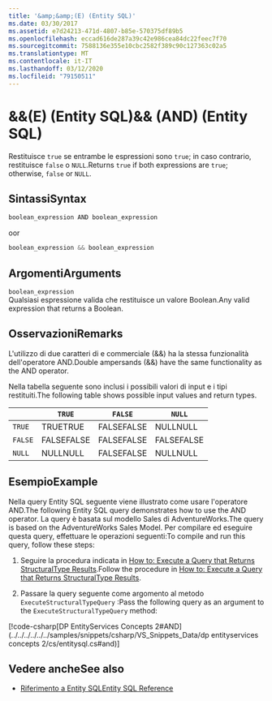 ```yaml
---
title: '&amp;&amp;(E) (Entity SQL)'
ms.date: 03/30/2017
ms.assetid: e7d24213-471d-4807-b85e-570375df89b5
ms.openlocfilehash: eccad616de287a39c42e986cea84dc22feec7f70
ms.sourcegitcommit: 7588136e355e10cbc2582f389c90c127363c02a5
ms.translationtype: MT
ms.contentlocale: it-IT
ms.lasthandoff: 03/12/2020
ms.locfileid: "79150511"
---
```

# <a name="ampamp-and-entity-sql"></a><span data-ttu-id="e97c5-102">&amp;&amp;(E) (Entity SQL)</span><span class="sxs-lookup"><span data-stu-id="e97c5-102">&amp;&amp; (AND) (Entity SQL)</span></span>
<span data-ttu-id="e97c5-103">Restituisce `true` se entrambe le espressioni sono `true`; in caso contrario, restituisce `false` o `NULL`.</span><span class="sxs-lookup"><span data-stu-id="e97c5-103">Returns `true` if both expressions are `true`; otherwise, `false` or `NULL`.</span></span>  
  
## <a name="syntax"></a><span data-ttu-id="e97c5-104">Sintassi</span><span class="sxs-lookup"><span data-stu-id="e97c5-104">Syntax</span></span>  
  
```csharp  
boolean_expression AND boolean_expression
```

<span data-ttu-id="e97c5-105">o</span><span class="sxs-lookup"><span data-stu-id="e97c5-105">or</span></span>  

```csharp
boolean_expression && boolean_expression  
```  
  
## <a name="arguments"></a><span data-ttu-id="e97c5-106">Argomenti</span><span class="sxs-lookup"><span data-stu-id="e97c5-106">Arguments</span></span>  
 `boolean_expression`  
 <span data-ttu-id="e97c5-107">Qualsiasi espressione valida che restituisce un valore Boolean.</span><span class="sxs-lookup"><span data-stu-id="e97c5-107">Any valid expression that returns a Boolean.</span></span>  
  
## <a name="remarks"></a><span data-ttu-id="e97c5-108">Osservazioni</span><span class="sxs-lookup"><span data-stu-id="e97c5-108">Remarks</span></span>  
 <span data-ttu-id="e97c5-109">L'utilizzo di due caratteri di e commerciale (&&) ha la stessa funzionalità dell'operatore AND.</span><span class="sxs-lookup"><span data-stu-id="e97c5-109">Double ampersands (&&) have the same functionality as the AND operator.</span></span>  
  
 <span data-ttu-id="e97c5-110">Nella tabella seguente sono inclusi i possibili valori di input e i tipi restituiti.</span><span class="sxs-lookup"><span data-stu-id="e97c5-110">The following table shows possible input values and return types.</span></span>  
  
||`TRUE`|`FALSE`|`NULL`|  
|-|------------|-------------|------------|  
|`TRUE`|<span data-ttu-id="e97c5-111">TRUE</span><span class="sxs-lookup"><span data-stu-id="e97c5-111">TRUE</span></span>|<span data-ttu-id="e97c5-112">FALSE</span><span class="sxs-lookup"><span data-stu-id="e97c5-112">FALSE</span></span>|<span data-ttu-id="e97c5-113">NULL</span><span class="sxs-lookup"><span data-stu-id="e97c5-113">NULL</span></span>|  
|`FALSE`|<span data-ttu-id="e97c5-114">FALSE</span><span class="sxs-lookup"><span data-stu-id="e97c5-114">FALSE</span></span>|<span data-ttu-id="e97c5-115">FALSE</span><span class="sxs-lookup"><span data-stu-id="e97c5-115">FALSE</span></span>|<span data-ttu-id="e97c5-116">FALSE</span><span class="sxs-lookup"><span data-stu-id="e97c5-116">FALSE</span></span>|  
|`NULL`|<span data-ttu-id="e97c5-117">NULL</span><span class="sxs-lookup"><span data-stu-id="e97c5-117">NULL</span></span>|<span data-ttu-id="e97c5-118">FALSE</span><span class="sxs-lookup"><span data-stu-id="e97c5-118">FALSE</span></span>|<span data-ttu-id="e97c5-119">NULL</span><span class="sxs-lookup"><span data-stu-id="e97c5-119">NULL</span></span>|  
  
## <a name="example"></a><span data-ttu-id="e97c5-120">Esempio</span><span class="sxs-lookup"><span data-stu-id="e97c5-120">Example</span></span>  
 <span data-ttu-id="e97c5-121">Nella query Entity SQL seguente viene illustrato come usare l'operatore AND.</span><span class="sxs-lookup"><span data-stu-id="e97c5-121">The following Entity SQL query demonstrates how to use the AND operator.</span></span> <span data-ttu-id="e97c5-122">La query è basata sul modello Sales di AdventureWorks.</span><span class="sxs-lookup"><span data-stu-id="e97c5-122">The query is based on the AdventureWorks Sales Model.</span></span> <span data-ttu-id="e97c5-123">Per compilare ed eseguire questa query, effettuare le operazioni seguenti:</span><span class="sxs-lookup"><span data-stu-id="e97c5-123">To compile and run this query, follow these steps:</span></span>  
  
1. <span data-ttu-id="e97c5-124">Seguire la procedura indicata in [How to: Execute a Query that Returns StructuralType Results](../how-to-execute-a-query-that-returns-structuraltype-results.md).</span><span class="sxs-lookup"><span data-stu-id="e97c5-124">Follow the procedure in [How to: Execute a Query that Returns StructuralType Results](../how-to-execute-a-query-that-returns-structuraltype-results.md).</span></span>  
  
2. <span data-ttu-id="e97c5-125">Passare la query seguente come argomento al metodo `ExecuteStructuralTypeQuery` :</span><span class="sxs-lookup"><span data-stu-id="e97c5-125">Pass the following query as an argument to the `ExecuteStructuralTypeQuery` method:</span></span>  
  
 [!code-csharp[DP EntityServices Concepts 2#AND](../../../../../../samples/snippets/csharp/VS_Snippets_Data/dp entityservices concepts 2/cs/entitysql.cs#and)]  
  
## <a name="see-also"></a><span data-ttu-id="e97c5-126">Vedere anche</span><span class="sxs-lookup"><span data-stu-id="e97c5-126">See also</span></span>

- [<span data-ttu-id="e97c5-127">Riferimento a Entity SQL</span><span class="sxs-lookup"><span data-stu-id="e97c5-127">Entity SQL Reference</span></span>](entity-sql-reference.md)
